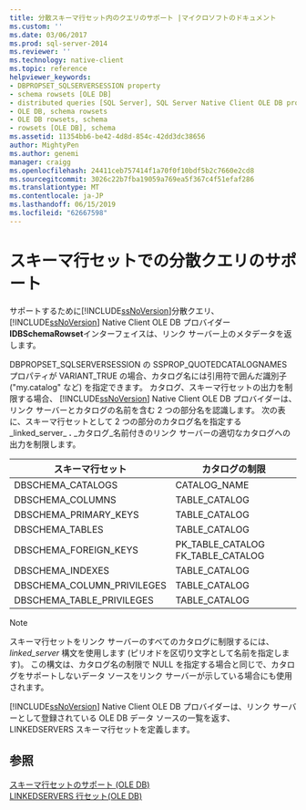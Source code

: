 ```yaml
---
title: 分散スキーマ行セット内のクエリのサポート |マイクロソフトのドキュメント
ms.custom: ''
ms.date: 03/06/2017
ms.prod: sql-server-2014
ms.reviewer: ''
ms.technology: native-client
ms.topic: reference
helpviewer_keywords:
- DBPROPSET_SQLSERVERSESSION property
- schema rowsets [OLE DB]
- distributed queries [SQL Server], SQL Server Native Client OLE DB provider
- OLE DB, schema rowsets
- OLE DB rowsets, schema
- rowsets [OLE DB], schema
ms.assetid: 11354bb6-be42-4d8d-854c-42dd3dc38656
author: MightyPen
ms.author: genemi
manager: craigg
ms.openlocfilehash: 24411ceb757414f1a70f0f10bdf5b2c7660e2cd8
ms.sourcegitcommit: 3026c22b7fba19059a769ea5f367c4f51efaf286
ms.translationtype: MT
ms.contentlocale: ja-JP
ms.lasthandoff: 06/15/2019
ms.locfileid: "62667598"
---
```

# <a name="distributed-query-support-in-schema-rowsets"></a>スキーマ行セットでの分散クエリのサポート
  サポートするために[!INCLUDE[ssNoVersion](../../../includes/ssnoversion-md.md)]分散クエリ、 [!INCLUDE[ssNoVersion](../../../includes/ssnoversion-md.md)] Native Client OLE DB プロバイダー **IDBSchemaRowset**インターフェイスは、リンク サーバー上のメタデータを返します。  
  
 DBPROPSET_SQLSERVERSESSION の SSPROP_QUOTEDCATALOGNAMES プロパティが VARIANT_TRUE の場合、カタログ名には引用符で囲んだ識別子 ("my.catalog" など) を指定できます。 カタログ、スキーマ行セットの出力を制限する場合、 [!INCLUDE[ssNoVersion](../../../includes/ssnoversion-md.md)] Native Client OLE DB プロバイダーは、リンク サーバーとカタログの名前を含む 2 つの部分名を認識します。 次の表に、スキーマ行セットとして 2 つの部分のカタログ名を指定する_linked_server_ **.** _カタログ_名前付きのリンク サーバーの適切なカタログへの出力を制限します。  
  
|スキーマ行セット|カタログの制限|  
|-------------------|-------------------------|  
|DBSCHEMA_CATALOGS|CATALOG_NAME|  
|DBSCHEMA_COLUMNS|TABLE_CATALOG|  
|DBSCHEMA_PRIMARY_KEYS|TABLE_CATALOG|  
|DBSCHEMA_TABLES|TABLE_CATALOG|  
|DBSCHEMA_FOREIGN_KEYS|PK_TABLE_CATALOG FK_TABLE_CATALOG|  
|DBSCHEMA_INDEXES|TABLE_CATALOG|  
|DBSCHEMA_COLUMN_PRIVILEGES|TABLE_CATALOG|  
|DBSCHEMA_TABLE_PRIVILEGES|TABLE_CATALOG|  
  
> [!NOTE]  
>  スキーマ行セットをリンク サーバーのすべてのカタログに制限するには、*linked_server* 構文を使用します (ピリオドを区切り文字として名前を指定します)。 この構文は、カタログ名の制限で NULL を指定する場合と同じで、カタログをサポートしないデータ ソースをリンク サーバーが示している場合にも使用されます。  
  
 [!INCLUDE[ssNoVersion](../../../includes/ssnoversion-md.md)] Native Client OLE DB プロバイダーは、リンク サーバーとして登録されている OLE DB データ ソースの一覧を返す、LINKEDSERVERS スキーマ行セットを定義します。  
  
## <a name="see-also"></a>参照  
 [スキーマ行セットのサポート &#40;OLE DB&#41;](schema-rowset-support-ole-db.md)   
 [LINKEDSERVERS 行セット&#40;OLE DB&#41;](schema-rowsets-linkedservers-rowset.md)  
  
  

